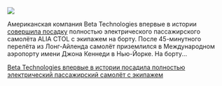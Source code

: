 <!--2025-06-06 11:55:14-->
<div class="yb">
  <div class="rss habr"><img src="https://habrastorage.org/webt/ku/2t/gw/ku2tgwh6ptstnqpnbvjbq42ortg.jpeg" /><p>Американская компания Beta Technologies впервые в истории <a href="https://youtu.be/arjoT724Qzk?si=h1WuFwTPR4Di81QY" rel="noopener noreferrer nofollow">совершила посадку</a> полностью электрического пассажирского самолёта ALIA CTOL с экипажем на борту. После 45-минутного перелёта из Лонг-Айленда самолёт приземлился в Международном аэропорту имени Джона Кеннеди в Нью-Йорке. На борту... <p class="titl"><a href="https://habr.com/ru/news/916280/?utm_source=habrahabr&utm_medium=rss&utm_campaign=916280">Beta Technologies впервые в истории посадила полностью электрический пассажирский самолёт с экипажем</a></p></div>
</div>
